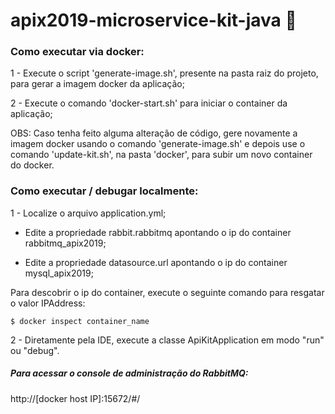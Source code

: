 # apix2019-microservice-kit-java :tshirt:

### Como executar via docker:

1 - Execute o script 'generate-image.sh', presente na pasta raiz do projeto, para gerar a imagem docker da aplicação;

2 - Execute o comando 'docker-start.sh' para iniciar o container da aplicação;

OBS: Caso tenha feito alguma alteração de código, gere novamente a imagem docker usando o comando 'generate-image.sh' e depois use o comando 'update-kit.sh', na pasta 'docker', para subir um novo container do docker. 

### Como executar / debugar localmente:

1 - Localize o arquivo application.yml;

  - Edite a propriedade rabbit.rabbitmq apontando o ip do container rabbitmq_apix2019;

  - Edite a propriedade datasource.url apontando o ip do container mysql_apix2019;

Para descobrir o ip do container, execute o seguinte comando para resgatar o valor IPAddress: 
```
$ docker inspect container_name
```
  
2 - Diretamente pela IDE, execute a classe ApiKitApplication em modo "run" ou "debug".

##### Para acessar o console de administração do RabbitMQ:
http://[docker host IP]:15672/#/


